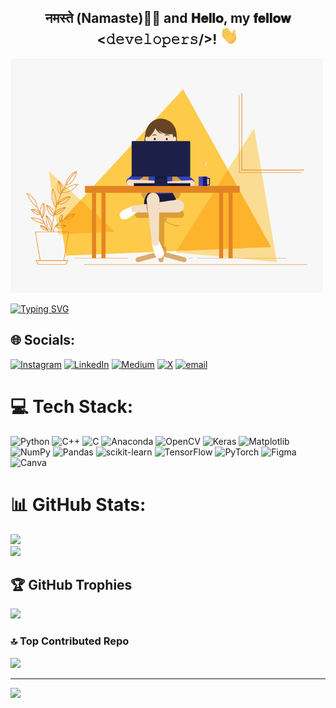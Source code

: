 <!-- This is a Profile Readme File -->
<div align="center">
<h2> नमस्ते (Namaste)🙏🏻 and 𝐇𝐞𝐥𝐥𝐨, my 𝐟𝐞𝐥𝐥𝐨𝐰 <𝚍𝚎𝚟𝚎𝚕𝚘𝚙𝚎𝚛𝚜/>! <img src="https://github.com/ABSphreak/ABSphreak/blob/master/gifs/Hi.gif" width="30"></h2>
</div>

  
<!-- codingGirl.gif -->
<img src="https://github.com/yashvithk19/yashvithk19/raw/main/code.gif" alt="My Image" width="500" />


<!-- welcome to Yashvi's Github (Typing SVG) -->
<a href="https://git.io/typing-svg"><img src="https://readme-typing-svg.demolab.com?font=Fira+Code&pause=1000&center=true&width=435&lines=Welcome+to+Yashvi's+Github;An+UnderGrad+aspiring+student;Nice+to+e-meet+you!;Scroll+till+the+end." alt="Typing SVG" /></a>

## 🌐 Socials:
[![Instagram](https://img.shields.io/badge/Instagram-%23E4405F.svg?logo=Instagram&logoColor=white)](https://instagram.com/yashvithakkar19) [![LinkedIn](https://img.shields.io/badge/LinkedIn-%230077B5.svg?logo=linkedin&logoColor=white)](https://linkedin.com/in/yashvithk19) [![Medium](https://img.shields.io/badge/Medium-12100E?logo=medium&logoColor=white)](https://medium.com/@yashvithk19) [![X](https://img.shields.io/badge/X-black.svg?logo=X&logoColor=white)](https://x.com/yashvithk19) [![email](https://img.shields.io/badge/Email-D14836?logo=gmail&logoColor=white)](mailto:yashvithk19@gmail.com) 

# 💻 Tech Stack:
![Python](https://img.shields.io/badge/python-3670A0?style=for-the-badge&logo=python&logoColor=ffdd54) ![C++](https://img.shields.io/badge/c++-%2300599C.svg?style=for-the-badge&logo=c%2B%2B&logoColor=white) ![C](https://img.shields.io/badge/c-%2300599C.svg?style=for-the-badge&logo=c&logoColor=white) ![Anaconda](https://img.shields.io/badge/Anaconda-%2344A833.svg?style=for-the-badge&logo=anaconda&logoColor=white) ![OpenCV](https://img.shields.io/badge/opencv-%23white.svg?style=for-the-badge&logo=opencv&logoColor=white) ![Keras](https://img.shields.io/badge/Keras-%23D00000.svg?style=for-the-badge&logo=Keras&logoColor=white) ![Matplotlib](https://img.shields.io/badge/Matplotlib-%23ffffff.svg?style=for-the-badge&logo=Matplotlib&logoColor=black) ![NumPy](https://img.shields.io/badge/numpy-%23013243.svg?style=for-the-badge&logo=numpy&logoColor=white) ![Pandas](https://img.shields.io/badge/pandas-%23150458.svg?style=for-the-badge&logo=pandas&logoColor=white) ![scikit-learn](https://img.shields.io/badge/scikit--learn-%23F7931E.svg?style=for-the-badge&logo=scikit-learn&logoColor=white) ![TensorFlow](https://img.shields.io/badge/TensorFlow-%23FF6F00.svg?style=for-the-badge&logo=TensorFlow&logoColor=white) ![PyTorch](https://img.shields.io/badge/PyTorch-%23EE4C2C.svg?style=for-the-badge&logo=PyTorch&logoColor=white) ![Figma](https://img.shields.io/badge/figma-%23F24E1E.svg?style=for-the-badge&logo=figma&logoColor=white) ![Canva](https://img.shields.io/badge/Canva-%2300C4CC.svg?style=for-the-badge&logo=Canva&logoColor=white)
# 📊 GitHub Stats:
![](https://github-readme-stats.vercel.app/api?username=yashvithk19&theme=dark&hide_border=true&include_all_commits=false&count_private=false)<br/>
![](https://github-readme-streak-stats.herokuapp.com/?user=yashvithk19&theme=dark&hide_border=true)<br/>

## 🏆 GitHub Trophies
![](https://github-profile-trophy.vercel.app/?username=yashvithk19&theme=radical&no-frame=false&no-bg=true&margin-w=4)

### 🔝 Top Contributed Repo
![](https://github-contributor-stats.vercel.app/api?username=yashvithk19&limit=5&theme=dark&combine_all_yearly_contributions=true)

---
[![](https://visitcount.itsvg.in/api?id=yashvithk19&icon=0&color=0)](https://visitcount.itsvg.in)

<!-- Proudly created with GPRM ( https://gprm.itsvg.in ) -->
